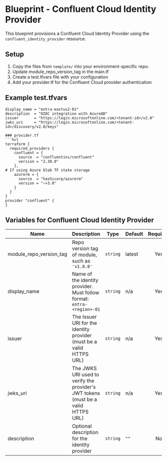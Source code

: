 # Blueprint - Confluent Cloud Identity Provider

This blueprint provisions a Confluent Cloud Identity Provider using the `confluent_identity_provider` resource.

## Setup

1. Copy the files from `template/` into your environment-specific repo.
2. Update module_repo_version_tag in the main.tf
3. Create a test.tfvars file with your configuration
4. Add your provider.tf for the Confluent Cloud provider authentication


## Example test.tfvars

```hcl
display_name = "entra-eastus2-01"
description  = "OIDC integration with AzureAD"
issuer       = "https://login.microsoftonline.com/<tenant-id>/v2.0"
jwks_uri     = "https://login.microsoftonline.com/<tenant-id>/discovery/v2.0/keys"

### provider.tf
```hcl
terraform {
  required_providers {
    confluent = {
      source  = "confluentinc/confluent"
      version = "2.30.0"
    },
# If using Azure blob TF state storage
    azurerm = {
      source  = "hashicorp/azurerm"
      version = "~>3.0"
    }
  }
}
provider "confluent" {
}
```

## Variables for Confluent Cloud Identity Provider

| Name                   | Description                                                                                  | Type     | Default | Required |
|------------------------|----------------------------------------------------------------------------------------------|----------|---------|:--------:|
| module_repo_version_tag| Repo version tag of module, such as `'v1.0.0'`                                               | `string` | latest  |  Yes   |
| display_name           | Name of the identity provider. Must follow format: `entra-<region>-01`                      | `string` | n/a     |  Yes   |
| issuer                 | The Issuer URI for the identity provider (must be a valid HTTPS URL)                        | `string` | n/a     |  Yes   |
| jwks_uri               | The JWKS URI used to verify the provider's JWT tokens (must be a valid HTTPS URL)           | `string` | n/a     |  Yes   |
| description            | Optional description for the identity provider                                               | `string` | `""`    |  No    |
